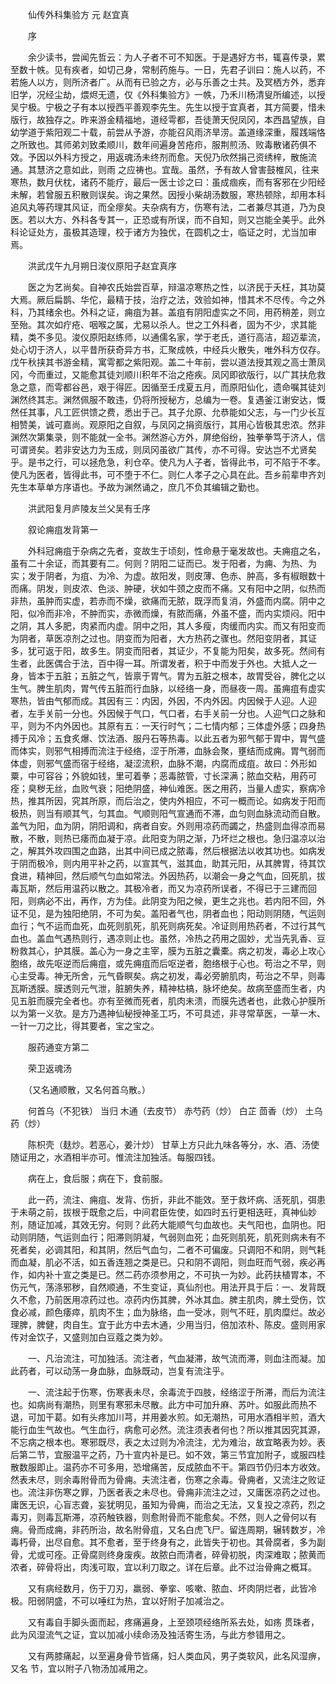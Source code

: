 <!-- { "loadSidebar": true } -->


　　仙传外科集验方 元 赵宜真

　　序

　　余少读书，尝闻先哲云：为人子者不可不知医。于是遇好方书，辄喜传录，累至数十帙。见有疾者，如切己身，常制药施与。一日，先君子训曰：施人以药，不若施人以方，则所济者广。从而有已验之方，必与乐善之士共。及冥栖方外，悉弃旧学，况经尘劫，煨烬无遗，仅《外科集验方》一帙，乃禾川杨清叟所编述，以授吴宁极。宁极之子有本以授西平善观李先生。先生以授于宜真者，其方简要，惜未版行，故独存之。昨来游金精福地，道经雩都，吾徒萧天倪凤冈，本西昌望族，自幼学道于紫阳观二十载，前尝从予游，亦能召风雨济旱涝。盖道缘深重，履践端恪之所致也。其师弟刘致柔顺川，数年间遍身苦疮疖，服荆煎汤、败毒散诸药俱不效。予因以外科方授之，用返魂汤未终剂而愈。天倪乃欣然捐己资绣梓，散施流通。其慧济之意如此，则雨 之应祷也。宜哉。虽然，予有故人曾害鼓椎风，往来寒热，数月伏枕，诸药不能疗，最后一医士诊之曰：虽成痼疾，而有客邪在少阳经未解，若曾服五积散则误矣。询之果然。因授小柴胡汤数服，寒热顿除，却用本科追风丸等药理其风证，而全瘳矣。夫杂病有方，伤寒有法，二者兼尽其道，乃为良医。若以大方、外科各专其一，正恐或有所误，而不自知，则又岂能全美乎。此外科论证处方，虽极其造理，校于诸方为独优，在圆机之士，临证之时，尤当加审焉。

　　洪武戊午九月朔日浚仪原阳子赵宜真序

　　医之为艺尚矣。自神农氏始尝百草，辩温凉寒热之性，以济民于夭枉，其功莫大焉。厥后扁鹊、华佗，最精于技，治疗之法，效验如神，惜其术不尽传。今之外科，乃其绪余也。外科之证，痈疽为甚。盖疽有阴阳虚实之不同，用药稍差，则立至殆。其次如疔疮、咽喉之属，尤易以杀人。世之工外科者，固为不少，求其能精，类不多见。浚仪原阳赵练师，以通儒名家，学于老氏，道行高洁，超迈辈流，处心切于济人，以平昔所获奇异方书，汇聚成帙，中经兵火散失，唯外科方仅存。戊午秋挟其书游金精，寓雩都之紫阳观。盖二十年前，尝以道法授其观之高士萧凤冈，今而重过，又能愈其徒刘顺川积年不治之疮疾。凤冈即欲版行，以广其扶危救急之意，而雩都谷邑，艰于得匠。因循至壬戌夏五月，而原阳仙化，遗命嘱其徒刘渊然终其志。渊然佩服不敢违，仍将所授秘方，总编为一卷。复遇釜江谢安达，慨然任其事，凡工匠供馈之费，悉出于己。其子允原、允恭能如父志，与一门少长互相赞美，诚可嘉尚。观原阳之自叙，与凤冈之捐资版行，其用心皆极其忠浓。然非渊然次第集录，则不能就一全书。渊然游心方外，屏绝俗纷，独拳拳笃于济人，信可谓贤矣。若非安达力为玉成，则凤冈虽欲广其传，亦不可得。安达岂不尤贤矣乎。是书之行，可以拯危急，利仓卒。使凡为人子者，皆得此书，可不陷于不孝。使凡为医者，皆得此书，可不堕于不仁。则仁人孝子之心具在此。吾乡前辈申齐刘先生本草单方序语也。予故为渊然诵之，庶几不负其编辑之勤也。

　　洪武阳复月庐陵友兰父吴有壬序

　　叙论痈疽发背第一

　　外科冠痈疽于杂病之先者，变故生于顷刻，性命悬于毫发故也。夫痈疽之名，虽有二十余证，而其要有二。何则？阴阳二证而已。发于阳者，为痈、为热、为实；发于阴者，为疽、为冷、为虚。故阳发，则皮薄、色赤、肿高，多有椒眼数十而痛。阴发，则皮浓、色淡、肿硬，状如牛颈之皮而不痛。又有阳中之阴，似热而非热，虽肿而实虚，若赤而不燥，欲痛而无脓，既浮而复消，外盛而内腐。阴中之阳，似冷而非冷，不肿而实，赤微而燥，有脓而痛，外虽不盛，而内实烦闷。阳中之阴，其人多肥，肉紧而内虚。阴中之阳，其人多瘦，肉缓而内实。而又有阳变而为阴者，草医凉剂之过也。阴变而为阳者，大方热药之骤也。然阳变阴者，其证多，犹可返于阳，故多生。阴变而阳者，其证少，不复能为阳矣，故多死。然间有生者，此医偶合于法，百中得一耳。所谓发者，积于中而发于外也。大抵人之一身，皆本于五脏；五脏之气，皆禀于胃气。胃为五脏之根本，故胃受谷，脾化之以生气。脾生肌肉，胃气传五脏而行血脉，以经络一身，而昼夜一周。虽痈疽有虚实寒热，皆由气郁而成。其因有三：内因，外因，不内外因。内因候于人迎。人迎者，左手关前一分也。外因候于气口，气口者，右手关前一分也。人迎气口之脉和平，则为不内外因也。其原有五：一天行时气；二七情内郁；三体虚外感；四身热搏于风冷；五食炙爆、饮法酒、服丹石等热毒。以此五者为邪气郁于胃中，胃气盛而体实，则邪气相搏而流注于经络，涩于所滞，血脉会聚，壅结而成痈。胃气弱而体虚，则邪气盛而宿于经络，凝涩流积，血脉不潮，内腐而成疽。故曰：外形如粟，中可容谷；外貌如钱，里可着拳；恶毒脓管，寸长深满；脓血交粘，用药可痊；臭秽无丝，血败气衰；阳绝阴盛，神仙难医。医之用药，当量人虚实，察病冷热，推其所因，究其所原，而后治之，使内外相应，不可一概而论。如病发于阳而极热，则当有顺其气，匀其血。气顺则阳气宣通而不滞，血匀则血脉流动而自散。盖气为阳，血为阴，阴阳调和，病者自安。外则用凉药而蠲之，热盛则血得凉而易散，不散，则热已痿而血凝于凉。此阳变为阴之渐，乃坏烂之根也。急归温凉以治之，解其外攻四围之血路，出其中间已成之脓毒，然后根据法以收其功也。如病发于阴而极冷，则内用平补之药，以宣其气，滋其血，助其元阳，从其脾胃，待其饮食进，精神回，然后顺气匀血如常法。外因热药，以潮会一身之气血，回死肌，拔毒瓦斯，然后用温药以散之。其极冷者，而又为凉药所误者，不得已于三建而回阳，则病必不出，再作，方为佳。此阴变为阳之候，更生之兆也。若内阳不回，外证不见，是为独阳绝阴，不可为矣。盖阳者气也，阴者血也；阳动则阴随，气运则血行；气不运而血死，血死则肌死，肌死则病死矣。冷证则用热药者，不过行其气血也。盖血气遇热则行，遇凉则止也。虽然，冷热之药用之固妙，尤当先乳香、豆粉救其心，护其膜。盖心为一身之主宰，膜为五脏之囊橐。病之初发，毒必上攻心胞络，故先呕逆而后痈疽，或先痈疽而后呕逆者，胞络根于心也。苟治之不早，则心主受毒。神无所舍，元气昏瞑矣。病之初发，毒必旁腑肌肉，苟治之不早，则毒瓦斯透膜。膜透则元气泄，脏腑失养，精神枯槁，脉坏绝矣。故病至盛而生者，内见五脏而膜完全者也。亦有至微而死者，肌肉未溃，而膜先透者也，此救心护膜所以为第一义欤。是方乃遇神仙秘授神圣工巧，不可具述，非寻常草医，一草一木、一针一刀之比，得其要者，宝之宝之。

　　服药通变方第二

　　荣卫返魂汤

　　（又名通顺散，又名何首乌散。）

　　何首乌（不犯铁） 当归 木通（去皮节） 赤芍药（炒） 白芷 茴香（炒） 土乌药（炒）

　　陈枳壳（麸炒。若恶心，姜汁炒） 甘草上方只此九味各等分，水、酒、汤使随证用之，水酒相半亦可。惟流注加独活。每服四钱。

　　病在上，食后服；病在下，食前服。

　　此一药，流注、痈疽、发背、伤折，非此不能效。至于救坏病、活死肌，弭患于未萌之前，拔根于既愈之后，中间君臣佐使，如四时五行更相迭旺，真神仙妙剂，随证加减，其效无穷。何则？此药大能顺气匀血故也。夫气阳也，血阴也。阳动则阴随，气运则血行；阳滞则阴凝，气弱则血死；血死则肌死，肌死则病未有不死者矣，必调其阳，和其阴，然后气血匀，二者不可偏废。只调阳不和阴，则气耗而血凝，肌必不活，如五香连翘之类是已。只和阴不调阳，则血旺而气弱，疾必再作，如内补十宣之类是已。然二药亦须参用之，不可执一为妙。此药扶植胃本，不伤元气，荡涤邪秽，自然顺通，不生变证，真仙剂也。用法开具于后：一、发背既久不愈，乃前医用凉药过也。凉药内伤其脾，外冰其血。脾主肌肉，脾土受伤，饮食必减，颜色痿瘁，肌肉不生；血为脉络，血一受冰，则气不旺，肌肉糜烂。故必理脾，脾健，肉自生。宜于此方中去木通，少用当归，倍加浓朴、陈皮。盛则用家传对金饮子，又盛则加白豆蔻之类为妙。

　　一、凡治流注，可加独活。流注者，气血凝滞，故气流而滞，则血注而凝。加此药者，可以动荡一身血脉，血脉既动，岂复有流注乎。

　　一、流注起于伤寒，伤寒表未尽，余毒流于四肢，经络涩于所滞，而后为流注也。如病尚有潮热，则里有寒邪未尽散。此方中可加升麻、苏叶。如服此而热不退，可加干葛。如有头疼加川芎，并用姜水煎。如无潮热，可用水酒相半煎，酒大能行血生气故也。气生血行，病愈可必然。流注须表者何也？所以推其因究其源，不忘病之根本也。寒邪既尽，表之太过则为冷流注，尤为难治，故宜略表为妙。表后第二节，宜服温平之药，乃十宣内补是已。如不效，第三节宜加附子，或服四桂散数服即止。温药亦不可多用，恐增痛苦，反成脓血不干。第四节仍归本方收效。然表未尽，则余毒附骨而为骨痈。夫流注者，伤寒之余毒。骨痈者，又流注之败证也。流注非伤寒之罪，乃医者表之未尽也。骨痈非流注之过，又庸医凉药之过也。庸医无识，心盲志聋，妄犹明见，虽知为骨痈，而治之无法，又复投之凉药，烈之毒刃，则毒瓦斯滞，凉药触铁器，则愈附骨而不能愈矣。不然，则人之骨何以有痈。骨而成痈，非药所治，故名附骨疽，又名白虎飞尸。留连周期，辗转数岁，冷毒朽骨，出尽自愈。其不愈者，至于终身有之，此皆失于初也。其骨腐者，多为副骨，尤或可痊。正骨腐则终身废疾。故脓白而清者，碎骨初脱，肉深难取；脓黄而浓者，碎骨将出，肉浅可取，宜以利刀取之。详在后章。此不过治骨痈之概耳。

　　又有病经数月，伤于刀刃，羸弱、拳挛、咳嗽、脓血、坏肉阴烂者，此皆冷极。阳弱阴盛，不可以唾红为热，宜以好附子加减治之。

　　又有毒自手脚头面而起，疼痛遍身，上至颈项经络所系去处，如疡 贯珠者，此为风湿流气之证，宜以加减小续命汤及独活寄生汤，与此方参错用之。

　　又有两膝痛起，以至遍身骨节皆痛，妇人类血风，男子类软风，此名风湿痹，又名 节，宜以附子八物汤加减用之。

